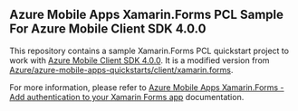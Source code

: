 ## Azure Mobile Apps Xamarin.Forms PCL Sample For Azure Mobile Client SDK 4.0.0

This repository contains a sample Xamarin.Forms PCL quickstart project to work with [Azure Mobile Client SDK 4.0.0](https://www.nuget.org/packages/Microsoft.Azure.Mobile.Client/4.0.0). It is a modified version from [Azure/azure-mobile-apps-quickstarts/client/xamarin.forms](https://github.com/Azure/azure-mobile-apps-quickstarts/tree/master/client/xamarin.forms). 

For more information, please refer to [Azure Mobile Apps Xamarin.Forms - Add authentication to your Xamarin Forms app](https://docs.microsoft.com/en-us/azure/app-service-mobile/app-service-mobile-xamarin-forms-get-started-users) documentation.
